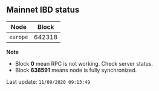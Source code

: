 ## **Mainnet** IBD status


Node | Block
--- | ---
`europe` | 642318


**Note**
* Block **0** mean RPC is not working. Check server status.
* Block **638591** means node is fully synchronized.


Last update: `11/09/2020 09:13:49`
